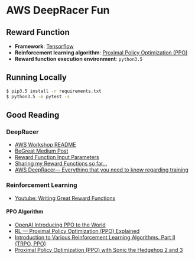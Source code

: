 # AWS DeepRacer Fun

## Reward Function

- **Framework**: [Tensorflow](https://www.tensorflow.org/)
- **Reinforcement learning algorithm**: [Proximal Policy Optimization (PPO)](https://openai.com/blog/openai-baselines-ppo/)
- **Reward function execution environment**: `python3.5`


## Running Locally

```bash
$ pip3.5 install -r requirements.txt
$ python3.5 -m pytest -s
```

## Good Reading

### DeepRacer

- [AWS Workshop README](https://github.com/aws-samples/aws-deepracer-workshops/blob/master/Workshops/2019-AWSSummits-AWSDeepRacerService/Lab1/Readme.md)
- [BeGreat Medium Post](https://medium.com/proud2becloud/deepracer-our-journey-to-the-top-ten-257ff69922e)
- [Reward Function Input Parameters](https://docs.aws.amazon.com/deepracer/latest/developerguide/deepracer-reward-function-input.html#reward-function-input-progress)
- [Sharing my Reward Functions so far...](https://www.reddit.com/r/DeepRacer/comments/bp0xkr/sharing_my_reward_functions_so_far/)
- [AWS DeepRacer— Everything that you need to know regarding training](https://medium.com/@aman.arora0210/aws-deepracer-everything-that-you-need-to-know-regarding-training-c9cc570ed4c2)
### Reinforcement Learning

- [Youtube: Writing Great Reward Functions](https://www.youtube.com/watch?v=0R3PnJEisqk)

#### PPO Algorithm
- [OpenAI Introducing PPO to the World](https://openai.com/blog/openai-baselines-ppo/)
- [RL — Proximal Policy Optimization (PPO) Explained](https://medium.com/@jonathan_hui/rl-proximal-policy-optimization-ppo-explained-77f014ec3f12)
- [Introduction to Various Reinforcement Learning Algorithms. Part II (TRPO, PPO)](https://towardsdatascience.com/introduction-to-various-reinforcement-learning-algorithms-part-ii-trpo-ppo-87f2c5919bb9)
- [Proximal Policy Optimization (PPO) with Sonic the Hedgehog 2 and 3](https://towardsdatascience.com/proximal-policy-optimization-ppo-with-sonic-the-hedgehog-2-and-3-c9c21dbed5e)
